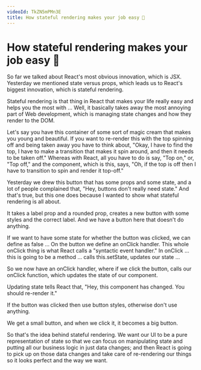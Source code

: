 ```yaml
---
videoId: TkZN5mPMn3E
title: How stateful rendering makes your job easy 💪
---
```


# How stateful rendering makes your job easy 💪

So far we talked about React's most obvious innovation, which is JSX. Yesterday we mentioned state versus props, which leads us to React's biggest innovation, which is stateful rendering.

Stateful rendering is that thing in React that makes your life really easy and helps you the most with ... Well, it basically takes away the most annoying part of Web development, which is managing state changes and how they render to the DOM.

Let's say you have this container of some sort of magic cream that makes you young and beautiful. If you want to re-render this with the top spinning off and being taken away you have to think about, "Okay, I have to find the top, I have to make a transition that makes it spin around, and then it needs to be taken off." Whereas with React, all you have to do is say, "Top on," or, "Top off," and the component, which is this, says, "Oh, if the top is off then I have to transition to spin and render it top-off."

Yesterday we drew this button that has some props and some state, and a lot of people complained that, "Hey, buttons don't really need state." And that's true, but this one does because I wanted to show what stateful rendering is all about.

It takes a label prop and a rounded prop, creates a new button with some styles and the correct label. And we have a button here that doesn't do anything.

If we want to have some state for whether the button was clicked, we can define as false ... On the button we define an onClick handler. This whole onClick thing is what React calls a "syntactic event handler." In onClick ... this is going to be a method ... calls this.setState, updates our state ...

So we now have an onClick handler, where if we click the button, calls our onClick function, which updates the state of our component.

Updating state tells React that, "Hey, this component has changed. You should re-render it."

If the button was clicked then use button styles, otherwise don't use anything.

We get a small button, and when we click it, it becomes a big button.

So that's the idea behind stateful rendering. We want our UI to be a pure representation of state so that we can focus on manipulating state and putting all our business logic in just data changes; and then React is going to pick up on those data changes and take care of re-rendering our things so it looks perfect and the way we want.
